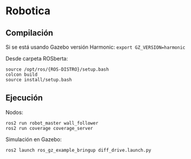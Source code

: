 # Robotica

## Compilación
Si se está usando Gazebo versión Harmonic:
`export GZ_VERSION=harmonic`

Desde carpeta ROSberta:
```
source /opt/ros/{ROS-DISTRO}/setup.bash
colcon build
source install/setup.bash
```

## Ejecución
Nodos:
```
ros2 run robot_master wall_follower
ros2 run coverage coverage_server
```

Simulación en Gazebo:
```
ros2 launch ros_gz_example_bringup diff_drive.launch.py
```
